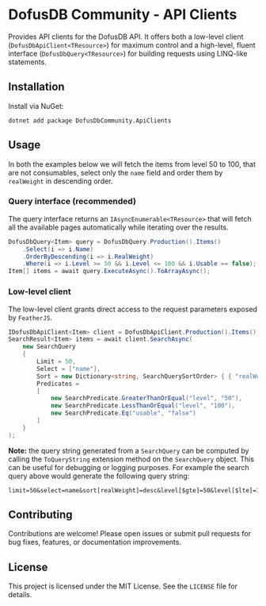 ﻿# DofusDB Community - API Clients

Provides API clients for the DofusDB API. It offers both a low-level client (`DofusDbApiClient<TResource>`) for maximum control and a high-level, fluent interface (`DofusDbQuery<TResource>`) for building requests using LINQ-like statements.

## Installation

Install via NuGet:

```
dotnet add package DofusDbCommunity.ApiClients
```

## Usage

In both the examples below we will fetch the items from level 50 to 100, that are not consumables, select only the `name` field and order them by `realWeight` in descending order.

### Query interface (recommended)

The query interface returns an `IAsyncEnumerable<TResource>` that will fetch all the available pages automatically while iterating over the results.

```csharp
DofusDbQuery<Item> query = DofusDbQuery.Production().Items()
    .Select(i => i.Name)
    .OrderByDescending(i => i.RealWeight)
    .Where(i => i.Level >= 50 && i.Level <= 100 && i.Usable == false);
Item[] items = await query.ExecuteAsync().ToArrayAsync();
```

### Low-level client

The low-level client grants direct access to the request parameters exposed by `FeatherJS`.

```csharp
IDofusDbApiClient<Item> client = DofusDbApiClient.Production().Items();
SearchResult<Item> items = await client.SearchAsync(
    new SearchQuery
    {
        Limit = 50,
        Select = ["name"],
        Sort = new Dictionary<string, SearchQuerySortOrder> { { "realWeight", SearchQuerySortOrder.Descending } }, 
        Predicates =
        [
            new SearchPredicate.GreaterThanOrEqual("level", "50"),
            new SearchPredicate.LessThanOrEqual("level", "100"),
            new SearchPredicate.Eq("usable", "false")
        ]
    }
);
```

**Note:** the query string generated from a `SearchQuery` can be computed by calling the `ToQueryString` extension method on the `SearchQuery` object. This can be useful for debugging or logging purposes. 
For example the search query above would generate the following query string:

```
limit=50&select=name&sort[realWeight]=desc&level[$gte]=50&level[$lte]=100&usable=false
```

## Contributing

Contributions are welcome! Please open issues or submit pull requests for bug fixes, features, or documentation improvements.

## License

This project is licensed under the MIT License. See the `LICENSE` file for details.